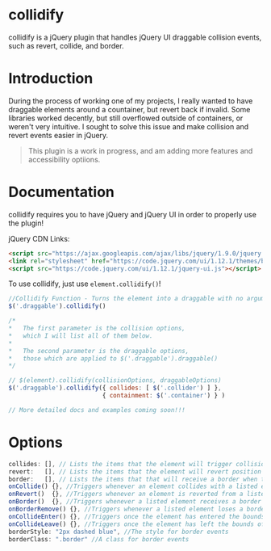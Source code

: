 # collidify
collidify is a jQuery plugin that handles jQuery UI draggable collision events, such as revert, collide, and border.

# Introduction
During the process of working one of my projects, I really wanted to have draggable elements around a countainer, but revert back if invalid. Some libraries worked decently, but still overflowed outside of containers, or weren't very intuitive. I sought to solve this issue and make collision and revert events easier in jQuery. 

> This plugin is a work in progress, and am adding more features and accessibility optiions.

# Documentation
collidify requires you to have jQuery and jQuery UI in order to properly use the plugin! 

jQuery CDN Links:<br>
```html
<script src="https://ajax.googleapis.com/ajax/libs/jquery/1.9.0/jquery.min.js" type="text/javascript"></script>
<link rel="stylesheet" href="https://code.jquery.com/ui/1.12.1/themes/base/jquery-ui.css">
<script src="https://code.jquery.com/ui/1.12.1/jquery-ui.js"></script>
```

To use collidify, just use `element.collidify()`!

```js
//Collidify Function - Turns the element into a draggable with no arguments
$('.draggable').collidify()

/*
*   The first parameter is the collision options, 
*   which I will list all of them below.
*
*   The second parameter is the draggable options,
*   those which are applied to $('.draggable').draggable()
*/

// $(element).collidify(collisionOptions, draggableOptions)
$('.draggable').collidify({ collides: [ $('.collider') ] },
                          { containment: $('.container') } )

// More detailed docs and examples coming soon!!!
```

# Options

```js
collides: [], // Lists the items that the element will trigger collision events with
revert:   [], // Lists the items that the element will revert position if dragged over
border:   [], // Lists the items that that will receive a border when the element is dragged over
onCollide() {}, //Triggers whenever an element collides with a listed element. TRIGGERS ON DRAG!
onRevert()  {}, //Triggers whenever an element is reverted from a listed element
onBorder()  {}, //Triggers whenever a listed element receives a border
onBorderRemove() {}, //Triggers whenever a listed element loses a border
onCollideEnter() {}, //Triggers once the element has entered the bounds of a listed element
onCollideLeave() {}, //Triggers once the element has left the bounds of a listed element
borderStyle: "2px dashed blue", //The style for border events
borderClass: ".border" //A class for border events
```